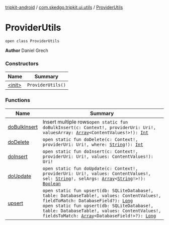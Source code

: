 [tripkit-android](../../index.md) / [com.skedgo.tripkit.ui.utils](../index.md) / [ProviderUtils](./index.md)

# ProviderUtils

`open class ProviderUtils`

**Author**
Daniel Grech

### Constructors

| Name | Summary |
|---|---|
| [&lt;init&gt;](-init-.md) | `ProviderUtils()` |

### Functions

| Name | Summary |
|---|---|
| [doBulkInsert](do-bulk-insert.md) | Insert multiple rows`open static fun doBulkInsert(c: Context!, providerUri: Uri!, valuesArray: `[`Array`](https://kotlinlang.org/api/latest/jvm/stdlib/kotlin/-array/index.html)`<ContentValues!>!): `[`Int`](https://kotlinlang.org/api/latest/jvm/stdlib/kotlin/-int/index.html) |
| [doDelete](do-delete.md) | `open static fun doDelete(c: Context!, providerUri: Uri!, where: `[`String`](https://kotlinlang.org/api/latest/jvm/stdlib/kotlin/-string/index.html)`!): `[`Int`](https://kotlinlang.org/api/latest/jvm/stdlib/kotlin/-int/index.html) |
| [doInsert](do-insert.md) | `open static fun doInsert(c: Context!, providerUri: Uri!, values: ContentValues!): Uri!` |
| [doUpdate](do-update.md) | `open static fun doUpdate(c: Context!, providerUri: Uri!, values: ContentValues!, sel: `[`String`](https://kotlinlang.org/api/latest/jvm/stdlib/kotlin/-string/index.html)`!, selArgs: `[`Array`](https://kotlinlang.org/api/latest/jvm/stdlib/kotlin/-array/index.html)`<`[`String`](https://kotlinlang.org/api/latest/jvm/stdlib/kotlin/-string/index.html)`!>!): `[`Boolean`](https://kotlinlang.org/api/latest/jvm/stdlib/kotlin/-boolean/index.html) |
| [upsert](upsert.md) | `open static fun upsert(db: SQLiteDatabase!, table: DatabaseTable!, values: ContentValues!, fieldToMatch: DatabaseField?): `[`Long`](https://kotlinlang.org/api/latest/jvm/stdlib/kotlin/-long/index.html)<br>`open static fun upsert(db: SQLiteDatabase!, table: DatabaseTable!, values: ContentValues!, fieldsToMatch: `[`Array`](https://kotlinlang.org/api/latest/jvm/stdlib/kotlin/-array/index.html)`<DatabaseField!>?): `[`Long`](https://kotlinlang.org/api/latest/jvm/stdlib/kotlin/-long/index.html) |
